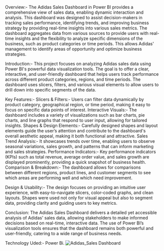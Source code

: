 Overview:-
The Adidas Sales Dashboard in Power BI provides a comprehensive view of sales data, enabling dynamic interaction and analysis. This dashboard was designed to assist decision-makers in tracking sales performance, identifying trends, and improving business strategy by providing real-time insights into various sales metrics. The dashboard aggregates data from various sources to provide users with real-time insights and the flexibility to analyze specific dimensions of the business, such as product categories or time periods. This allows Adidas' management to identify areas of opportunity and optimize business strategies.

Introduction:-
This project focuses on analyzing Adidas sales data using Power BI's powerful data visualization tools. The goal is to offer a clear, interactive, and user-friendly dashboard that helps users track performance across different product categories, regions, and time periods. The dashboard uses slicers, filters, and various visual elements to allow users to drill down into specific segments of the data.

Key Features:-
Slicers & Filters:- Users can filter data dynamically by product category, geographical region, or time period, making it easy to focus on specific data points of interest.
Interactive Visuals:- The dashboard includes a variety of visualizations such as bar charts, pie charts, and line graphs that respond to user input, allowing for tailored insights.
Shapes & Design Elements:- Carefully designed shapes and layout elements guide the user’s attention and contribute to the dashboard's overall aesthetic appeal, making it both functional and attractive.
Sales Trend Analysis:- It showcases trends over time, enabling users to observe seasonal variations, sales growth, and patterns that can inform marketing and sales strategies.
Performance Indicators:- Key performance indicators (KPIs) such as total revenue, average order value, and sales growth are displayed prominently, providing a quick snapshot of business health.
Comparison & Breakdown:- The dashboard allows for comparisons between different regions, product lines, and customer segments to see which areas are performing well and which need improvement.

Design & Usability:-
The design focuses on providing an intuitive user experience, with easy-to-navigate slicers, color-coded graphs, and clean layouts. Shapes were used not only for visual appeal but also to segment data, providing clarity and guiding users to key metrics.

Conclusion:
The Adidas Sales Dashboard delivers a detailed yet accessible analysis of Adidas' sales data, allowing stakeholders to make informed decisions based on real-time, interactive data. The use of Power BI’s visualization tools ensures that the dashboard remains both powerful and user-friendly, catering to a wide range of business needs.

Technology Uded:-  Power Bi.
![Adidas_Sales Dashboard](https://github.com/user-attachments/assets/8534c3f5-3174-47cc-a38b-8a92f6569550)
